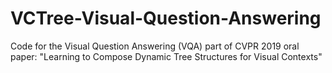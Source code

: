 # VCTree-Visual-Question-Answering
Code for the Visual Question Answering (VQA) part of CVPR 2019 oral paper: "Learning to Compose Dynamic Tree Structures for Visual Contexts"

